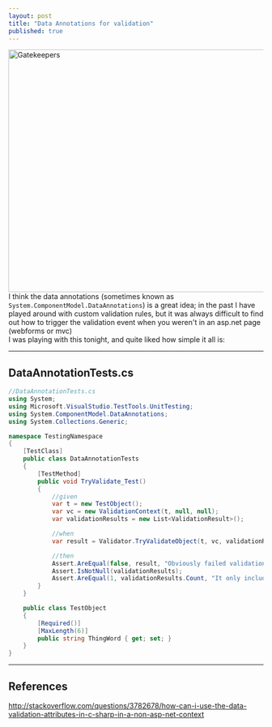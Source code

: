 ```yaml
---
layout: post
title: "Data Annotations for validation"
published: true
---
```

<a href="https://www.flickr.com/photos/tutescin/3797594257" title="Gatekeepers by Matías Ávalos, on Flickr"><img src="https://raw.githubusercontent.com/FinnAngelo/FinnAngelo.github.io/master/_posts/images/Door_Guardians.jpg" width="1024" height="479" alt="Gatekeepers"></a>  
I think the data annotations (sometimes known as `System.ComponentModel.DataAnnotations`) is a great idea; in the past I have played around with custom validation rules, but it was always difficult to find out how to trigger the validation event when you weren't in an asp.net page (webforms or mvc)  
I was playing with this tonight, and quite liked how simple it all is:

----------------------------------------

## DataAnnotationTests.cs ##

```csharp
//DataAnnotationTests.cs
using System;
using Microsoft.VisualStudio.TestTools.UnitTesting;
using System.ComponentModel.DataAnnotations;
using System.Collections.Generic;

namespace TestingNamespace
{
    [TestClass]
    public class DataAnnotationTests
    {
        [TestMethod]
        public void TryValidate_Test()
        {
            //given
            var t = new TestObject();
            var vc = new ValidationContext(t, null, null);
            var validationResults = new List<ValidationResult>();

            //when
            var result = Validator.TryValidateObject(t, vc, validationResults, true);

            //then
            Assert.AreEqual(false, result, "Obviously failed validation");
            Assert.IsNotNull(validationResults);
            Assert.AreEqual(1, validationResults.Count, "It only includes the 'required' validation");
        }
    }

    public class TestObject
    {
        [Required()]
        [MaxLength(6)]
        public string ThingWord { get; set; }
    }
}
```

----------------------------------------

## References ##

<http://stackoverflow.com/questions/3782678/how-can-i-use-the-data-validation-attributes-in-c-sharp-in-a-non-asp-net-context>
